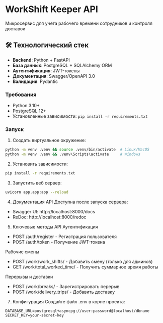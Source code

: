 # WorkShift Keeper API

Микросервис для учета рабочего времени сотрудников и контроля доставок

## 🛠 Технологический стек
- **Backend**: Python + FastAPI
- **База данных**: PostgreSQL + SQLAlchemy ORM
- **Аутентификация**: JWT-токены
- **Документация**: Swagger/OpenAPI 3.0
- **Валидация**: Pydantic


### Требования
- Python 3.10+
- PostgreSQL 12+
- Установленные зависимости: `pip install -r requirements.txt`

### Запуск
1. Создать виртуальное окружение:
```bash
python -m venv .venv && source .venv/bin/activate  # Linux/MacOS
python -m venv .venv && .venv\Scripts\activate     # Windows
```
2. Установить зависимости:
```bash
pip install -r requirements.txt
```
3. Запустить веб сервер:
```bash
uvicorn app.app:app --reload
```

4. Документация API
Доступна после запуска сервера:

- Swagger UI: http://localhost:8000/docs
- ReDoc: http://localhost:8000/redoc

5. Ключевые методы API
Аутентификация
- POST /auth/register - Регистрация пользователя
- POST /auth/token - Получение JWT-токена

Рабочие смены
- POST /work/work_shifts/ - Добавить смену (только для админов)
- GET /work/total_worked_time/ - Получить суммарное время работы

Перерывы и доставки
- POST /work/breaks/ - Зарегистрировать перерыв
- POST /work/delivery_trips/ - Добавить доставку

7. Конфигурация
Создайте файл .env в корне проекта:
```
DATABASE_URL=postgresql+asyncpg://user:password@localhost/dbname
SECRET_KEY=your-secret-key
```
